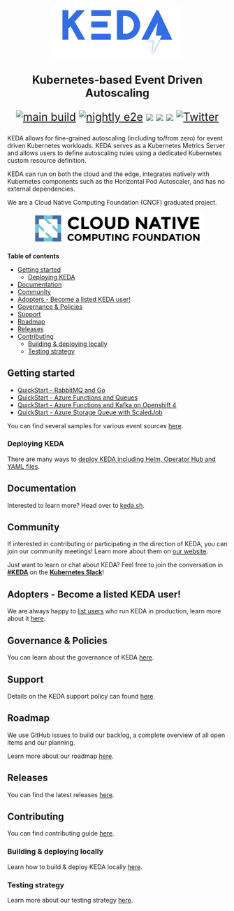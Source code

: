 <p align="center"><img src="images/logos/keda-word-colour.png" width="300"/></p>
<p style="font-size: 25px" align="center"><b>Kubernetes-based Event Driven Autoscaling</b></p>
<p style="font-size: 25px" align="center">
<a href="https://github.com/kedacore/keda/actions?query=workflow%3Amain-build"><img src="https://github.com/kedacore/keda/workflows/main-build/badge.svg" alt="main build"></a>
<a href="https://github.com/kedacore/keda/actions?query=workflow%3Anightly-e2e-test"><img src="https://github.com/kedacore/keda/workflows/nightly-e2e-test/badge.svg" alt="nightly e2e"></a>
<a href="https://bestpractices.coreinfrastructure.org/projects/3791"><img src="https://bestpractices.coreinfrastructure.org/projects/3791/badge"></a>
<a href="https://artifacthub.io/packages/helm/kedacore/keda"><img src="https://img.shields.io/endpoint?url=https://artifacthub.io/badge/repository/kedacore"></a>
<a href="https://app.fossa.com/projects/custom%2B162%2Fgithub.com%2Fkedacore%2Fkeda?ref=badge_shield" alt="FOSSA Status"><img src="https://app.fossa.com/api/projects/custom%2B162%2Fgithub.com%2Fkedacore%2Fkeda.svg?type=shield"/></a>
<a href="https://twitter.com/kedaorg"><img src="https://img.shields.io/twitter/follow/kedaorg?style=social" alt="Twitter"></a></p>

KEDA allows for fine-grained autoscaling (including to/from zero) for event driven Kubernetes workloads. KEDA serves
as a Kubernetes Metrics Server and allows users to define autoscaling rules using a dedicated Kubernetes custom
resource definition.

KEDA can run on both the cloud and the edge, integrates natively with Kubernetes components such as the Horizontal
Pod Autoscaler, and has no external dependencies.

We are a Cloud Native Computing Foundation (CNCF) graduated project.
<p align="center"><img src="https://raw.githubusercontent.com/kedacore/keda/main/images/logo-cncf.svg" height="75px"></p>

<!-- START doctoc generated TOC please keep comment here to allow auto update -->
<!-- DON'T EDIT THIS SECTION, INSTEAD RE-RUN doctoc TO UPDATE -->
**Table of contents**

- [Getting started](#getting-started)
  - [Deploying KEDA](#deploying-keda)
- [Documentation](#documentation)
- [Community](#community)
- [Adopters - Become a listed KEDA user!](#adopters---become-a-listed-keda-user)
- [Governance & Policies](#governance--policies)
- [Support](#support)
- [Roadmap](#roadmap)
- [Releases](#releases)
- [Contributing](#contributing)
  - [Building & deploying locally](#building--deploying-locally)
  - [Testing strategy](#testing-strategy)

<!-- END doctoc generated TOC please keep comment here to allow auto update -->

## Getting started

* [QuickStart - RabbitMQ and Go](https://github.com/kedacore/sample-go-rabbitmq)
* [QuickStart - Azure Functions and Queues](https://github.com/kedacore/sample-hello-world-azure-functions)
* [QuickStart - Azure Functions and Kafka on Openshift 4](https://github.com/kedacore/sample-azure-functions-on-ocp4)
* [QuickStart - Azure Storage Queue with ScaledJob](https://github.com/kedacore/sample-go-storage-queue)

You can find several samples for various event sources [here](https://github.com/kedacore/samples).

### Deploying KEDA

There are many ways to [deploy KEDA including Helm, Operator Hub and YAML files](https://keda.sh/docs/latest/deploy/).

## Documentation

Interested to learn more? Head over to [keda.sh](https://keda.sh).

## Community

If interested in contributing or participating in the direction of KEDA, you can join our community meetings! Learn more about them on [our website](https://keda.sh/community/).

Just want to learn or chat about KEDA? Feel free to join the conversation in
**[#KEDA](https://kubernetes.slack.com/messages/CKZJ36A5D)** on the **[Kubernetes Slack](https://slack.k8s.io/)**!

## Adopters - Become a listed KEDA user!

We are always happy to [list users](https://keda.sh/community/#users) who run KEDA in production, learn more about it [here](https://github.com/kedacore/keda-docs#become-a-listed-keda-user).

## Governance & Policies

You can learn about the governance of KEDA [here](https://github.com/kedacore/governance).

## Support

Details on the KEDA support policy can found [here](https://keda.sh/support/).

## Roadmap

We use GitHub issues to build our backlog, a complete overview of all open items and our planning.

Learn more about our roadmap [here](ROADMAP.md).

## Releases

You can find the latest releases [here](https://github.com/kedacore/keda/releases).

## Contributing

You can find contributing guide [here](./CONTRIBUTING.md).

### Building & deploying locally
Learn how to build & deploy KEDA locally [here](./BUILD.md).

### Testing strategy
Learn more about our testing strategy [here](./TESTING.md).
